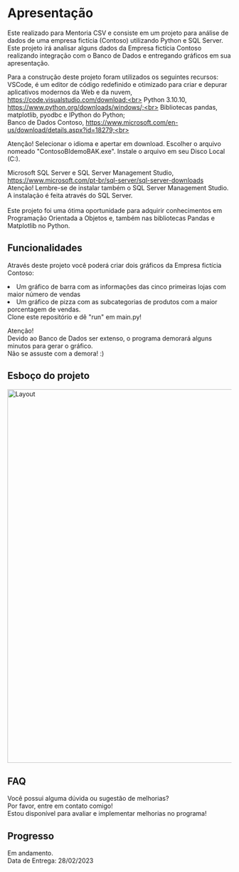# Apresentação
Este realizado para Mentoria CSV e consiste em um projeto para análise de dados de uma empresa fictícia (Contoso) utilizando Python e SQL Server.
Este projeto irá analisar alguns dados da Empresa fictícia Contoso realizando integração com o Banco de Dados e entregando gráficos em sua apresentação.

Para a construção deste projeto foram utilizados os seguintes recursos:<br>
VSCode, é um editor de código redefinido e otimizado para criar e depurar aplicativos modernos da Web e da nuvem, https://code.visualstudio.com/download;<br>
Python 3.10.10, https://www.python.org/downloads/windows/;<br>
Bibliotecas pandas, matplotlib, pyodbc e IPython do Python;<br>
Banco de Dados Contoso, https://www.microsoft.com/en-us/download/details.aspx?id=18279;<br>
<p>Atenção! Selecionar o idioma e apertar em download. 
Escolher o arquivo nomeado "ContosoBIdemoBAK.exe". Instale o arquivo em seu Disco Local (C:).</p>

Microsoft SQL Server e SQL Server Management Studio, https://www.microsoft.com/pt-br/sql-server/sql-server-downloads<br>
Atenção! Lembre-se de instalar também o SQL Server Management Studio.<br>
A instalação é feita através do SQL Server.<br>
<br>
Este projeto foi uma ótima oportunidade para adquirir conhecimentos em Programação Orientada a Objetos e, também nas bibliotecas Pandas e Matplotlib no Python. 

## Funcionalidades
Através deste projeto você poderá criar dois gráficos da Empresa fictícia Contoso: 
<li> Um gráfico de barra com as informações das cinco primeiras lojas com maior número de vendas </li>
<li>Um gráfico de pizza com as subcategorias de produtos com a maior porcentagem de vendas.</li>
Clone este repositório e dê "run" em main.py!<br>

Atenção! <br>
Devido ao Banco de Dados ser extenso, o programa demorará alguns minutos para gerar o gráfico.<br> 
Não se assuste com a demora! :)

## Esboço do projeto
<img width="839" alt="Layout" src="https://user-images.githubusercontent.com/109561962/221394230-27aaa712-a4bd-4553-a1ef-d264f4e62242.png">

## FAQ
Você possui alguma dúvida ou sugestão de melhorias?<br>
Por favor, entre em contato comigo!<br>
Estou disponível para avaliar e implementar  melhorias no programa!<br>

## Progresso
Em andamento.<br>
Data de Entrega: 28/02/2023 <br>
